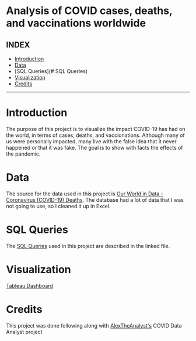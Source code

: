 # Analysis of COVID cases, deaths, and vaccinations worldwide

## INDEX

- [Introduction](#Introduction)
- [Data](#Data)
- [SQL Queries](# SQL Queries)
- [Visualization](#visualization)
- [Credits](#credits)

****

# Introduction
The purpose of this project is to visualize the impact COVID-19 has had on the world, in terms of cases, deaths, and vaccionations. Although many of us were personally impacted, many live with the false idea that it never happened or that it was fake. The goal is to show with facts the effects of the pandemic.

# Data

The source for the data used in this project is [Our World in Data - Coronavirus (COVID-19) Deaths](https://ourworldindata.org/covid-deaths). The database had a lot of data that I was not going to use, so I cleaned it up in Excel.

# SQL Queries

The [SQL Queries](https://github.com/isafbs/COVID-Analysis/blob/main/COVID-Project.sql) used in this project are described in the linked file.

# Visualization

[Tableau Dashboard](https://public.tableau.com/app/profile/isabella.bobadilla/viz/CovidDataAnalysis_16873829302600/Dashboard1?publish=yes
)
 # Credits
 
 This project was done following along with [AlexTheAnalyst's](https://github.com/AlexTheAnalyst) COVID Data Analyst project
 
